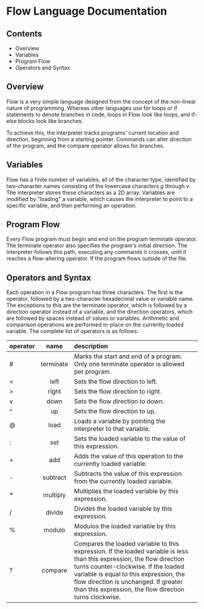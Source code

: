# Flow Language Documentation

## Contents
* Overview
* Variables
* Program Flow
* Operators and Syntax

## Overview

Flow is a very simple language designed from the concept of the non-linear nature of programming. Whereas other languages use for loops or if statements to denote branches in code, loops in Flow look like loops, and if-else blocks look like branches.

To achieve this, the interpreter tracks programs' current location and direction, beginning from a starting pointer. Commands can alter direction of the program, and the compare operator allows for branches.

## Variables

Flow has a finite number of variables, all of the character type, identified by two-character names consisting of the lowercase characters _g_ through _v_. The interpreter stores these characters as a 2D array. Variables are modified by "loading" a variable, which causes the interpreter to point to a specific variable, and then performing an operation.

## Program Flow

Every Flow program must begin and end on the program terminate operator. The terminate operator also specifies the program's initial direction. The interpreter follows this path, executing any commands it crosses, until it reaches a flow-altering operator. If the program flows outside of the file.

## Operators and Syntax

Each operation in a Flow program has three characters. The first is the operator, followed by a two-character hexadecimal value or variable name. The exceptions to this are the terminate operator, which is followed by a direction operator instead of a variable, and the direction operators, which are followed by spaces instead of values or variables. Arithmetic and comparison operations are performed in-place on the currently loaded variable. The complete list of operators is as follows:

| operator | name | description |
| :------- |:----:| :---------- |
| # | terminate | Marks the start and end of a program. Only one terminate operator is allowed per program. |
| < | left | Sets the flow direction to left. |
| > | right | Sets the flow direction to right. |
| v | down | Sets the flow direction to down. |
| ^ | up | Sets the flow direction to up. |
| @ | load | Loads a variable by pointing the interpreter to that variable. |
| : | set | Sets the loaded variable to the value of this expression. |
| + | add | Adds the value of this operation to the currently loaded variable. |
| - | subtract | Subtracts the value of this expression from the currently loaded variable. |
| * | multiply | Multiplies the loaded variable by this expression.
| / | divide | Divides the loaded variable by this expression.
| % | modulo | Modulos the loaded variable by this expression.
| ? | compare | Compares the loaded variable to this expression. If the loaded variable is less than this expression, the flow direction turns counter-clockwise. If the loaded variable is equal to this expression, the flow direction is unchanged. If greater than this expression, the flow direction turns clockwise. |
